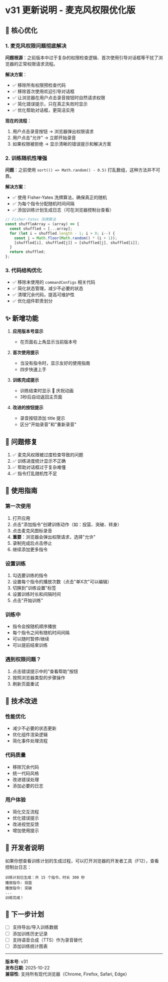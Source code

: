 # v31 更新说明 - 麦克风权限优化版

## 🎯 核心优化

### 1. 麦克风权限问题彻底解决
**问题根源**：之前版本中过于复杂的权限检查逻辑、首次使用引导对话框等干扰了浏览器的正常权限请求流程。

**解决方案**：
- ✅ 移除所有权限预检查代码
- ✅ 移除首次使用欢迎引导对话框
- ✅ 让浏览器在用户点击录音按钮时自然请求权限
- ✅ 简化错误提示，只在真正失败时显示
- ✅ 优化帮助对话框，更简洁实用

**现在的流程**：
1. 用户点击录音按钮 → 浏览器弹出权限请求
2. 用户点击"允许" → 立即开始录音
3. 如果权限被拒绝 → 显示清晰的错误提示和解决方案

### 2. 训练随机性增强
**问题**：之前使用 `sort(() => Math.random() - 0.5)` 打乱数组，这种方法并不可靠。

**解决方案**：
- ✅ 使用 Fisher-Yates 洗牌算法，确保真正的随机
- ✅ 为每个指令分配随机时间间隔
- ✅ 添加训练计划生成日志（可在浏览器控制台查看）

```javascript
// Fisher-Yates 洗牌算法
const shuffleArray = (array) => {
  const shuffled = [...array];
  for (let i = shuffled.length - 1; i > 0; i--) {
    const j = Math.floor(Math.random() * (i + 1));
    [shuffled[i], shuffled[j]] = [shuffled[j], shuffled[i]];
  }
  return shuffled;
};
```

### 3. 代码结构优化
- ✅ 移除未使用的 `commandConfigs` 相关代码
- ✅ 简化状态管理，减少不必要的状态
- ✅ 清理冗余代码，提高可维护性
- ✅ 优化组件职责划分

## ✨ 新增功能

1. **应用版本号显示**
   - 在页面右上角显示当前版本号

2. **首次使用提示**
   - 当没有指令时，显示友好的使用指南
   - 四步快速上手

3. **训练完成提示**
   - 训练结束时显示 🎉 庆祝动画
   - 3秒后自动返回主页面

4. **改进的按钮提示**
   - 录音按钮添加 title 提示
   - 区分"开始录音"和"重新录音"

## 🐛 问题修复

1. ✅ 麦克风权限被过度检查导致的问题
2. ✅ 训练进度统计显示不正确
3. ✅ 帮助对话框过于复杂难懂
4. ✅ 指令打乱随机性不足

## 📱 使用指南

### 第一次使用
1. 打开应用
2. 点击"添加指令"创建训练动作（如：投篮、突破、转身）
3. 点击麦克风图标录音
4. **重要**：浏览器会弹出权限请求，选择"允许"
5. 录制完成后点击停止
6. 继续添加更多指令

### 设置训练
1. 勾选要训练的指令
2. 设置每个指令的播放次数（点击"单X次"可以编辑）
3. 切换到"训练设置"标签
4. 设置训练时长和间隔时间
5. 点击"开始训练"

### 训练中
- 指令会按随机顺序播放
- 每个指令之间有随机时间间隔
- 可以随时暂停/继续
- 可以提前结束训练

### 遇到权限问题？
1. 点击错误提示中的"查看帮助"按钮
2. 按照浏览器类型的步骤操作
3. 刷新页面重试

## 🔧 技术改进

### 性能优化
- 减少不必要的状态更新
- 优化组件渲染逻辑
- 简化事件处理流程

### 代码质量
- 移除冗余代码
- 统一代码风格
- 改进错误处理
- 添加必要的日志

### 用户体验
- 简化交互流程
- 优化错误提示
- 改进视觉反馈
- 增加使用提示

## 📝 开发者说明

如果你想查看训练计划的生成过程，可以打开浏览器的开发者工具（F12），查看控制台日志：

```
训练计划已生成：共 15 个指令，时长 300 秒
播放指令: 投篮
播放指令: 突破
...
训练完成！
```

## 🚀 下一步计划

- [ ] 支持导出/导入训练数据
- [ ] 添加训练历史记录
- [ ] 支持语音合成（TTS）作为录音替代
- [ ] 添加训练统计图表

---

**版本号**: v31  
**发布日期**: 2025-10-22  
**兼容性**: 支持所有现代浏览器（Chrome, Firefox, Safari, Edge）
